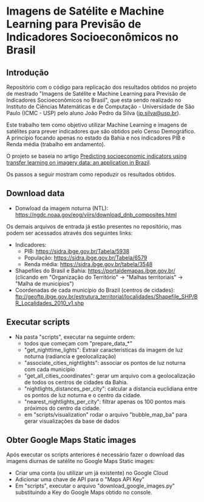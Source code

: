 # Imagens de Satélite e Machine Learning para Previsão de Indicadores Socioeconômicos no Brasil

## Introdução

Repositório com o código para replicação dos resultados obtidos no projeto de mestrado "Imagens de Satélite e Machine Learning para Previsão de Indicadores Socioeconômicos no Brasil", que esta sendo realizado no Instituto de Ciências Matemáticas e de Computação - Universidade de São Paulo (ICMC - USP) pelo aluno João Pedro da Silva (jp.silva@usp.br).

Este trabalho tem como objetivo utilizar Machine Learning e imagens de satélites para prever indicadores que são obtidos pelo Censo Demográfico. A princípio focando apenas no estado da Bahia e nos indicadores PIB e Renda média (trabalho em andamento).

O projeto se baseia no artigo [Predicting socioeconomic indicators using transfer learning on imagery data: an application in Brazil](https://link.springer.com/article/10.1007/s10708-022-10618-3).

Os passos a seguir mostram como repoduzir os resultados obtidos.
  
## Download data

+ Donwload da imagem noturna (NTL): https://ngdc.noaa.gov/eog/viirs/download_dnb_composites.html

Os demais arquivos de entrada já estão presentes no repositório, mas podem ser acessados através dos seguintes links:

+ Indicadores:
	+ PIB: https://sidra.ibge.gov.br/Tabela/5938
	+ População: https://sidra.ibge.gov.br/Tabela/6579
	+ Renda média: https://sidra.ibge.gov.br/tabela/3548
+ Shapefiles do Brasil e Bahia: https://portaldemapas.ibge.gov.br/ (clicando em "Organização do Território" -> "Malhas territoriais" -> "Malha de municípios")
+ Coordenadas de cada município do Brazil (centros de cidades): ftp://geoftp.ibge.gov.br/estrutura_territorial/localidades/Shapefile_SHP/BR_Localidades_2010_v1.shp

## Executar scripts

+ Na pasta "scripts", executar na seguinte ordem: 
	+ todos que começam com "prepare_data_*"
	+ "get_nighttime_lights": Extrair caracteristicas da imagem de luz noturna (radiancia e geolocalização)
	+ "associate_cities_nightlights": associar os pontos de luz noturna com cada município
	+ "get_all_cities_coordinates": gerar um arquivo com a geolocalização de todos os centros de cidades da Bahia.
	+ "nightlights_distances_per_city": calcular a distancia euclidiana entre os pontos de luz noturna e o centro da cidade.
	+ "nearest_nightlights_per_city": filtrar apenas os 100 pontos mais próximos do centro da cidade.
	+ em "scripts/visualization" rodar o arquivo "bubble_map_ba" para gerar visualizações da base de dados

## Obter Google Maps Static images

Após executar os scripts anteriores é necessário fazer o download das imagens diurnas de satélite no  Google Maps Static images:

+ Criar uma conta (ou utilizar um já existente) no Google Cloud
+ Adicionar uma chave de API para o "Maps API Key"
+ Em "scripts", executar o arquivo "download_google_images.py" substituindo a Key do Google Maps obtido no console.